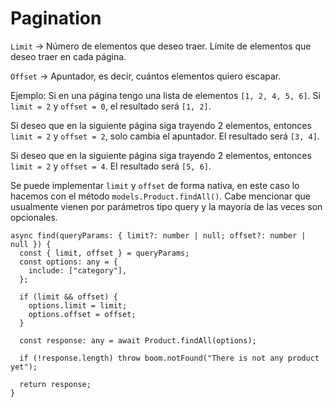 # Pagination

`Limit` → Número de elementos que deseo traer. Límite de elementos que deseo traer en cada página.

`Offset` → Apuntador, es decir, cuántos elementos quiero escapar.

Ejemplo: Si en una página tengo una lista de elementos `[1, 2, 4, 5, 6]`. Si `limit = 2` y `offset = 0`, el resultado será `[1, 2]`.

Si deseo que en la siguiente página siga trayendo 2 elementos, entonces `limit = 2` y `offset = 2`, solo cambia el apuntador. El resultado será `[3, 4]`.

Si deseo que en la siguiente página siga trayendo 2 elementos, entonces `limit = 2` y `offset = 4`. El resultado será `[5, 6]`.

Se puede implementar `limit` y `offset` de forma nativa, en este caso lo hacemos con el método `models.Product.findAll()`. Cabe mencionar que usualmente vienen por parámetros tipo query y la mayoría de las veces son opcionales.

    async find(queryParams: { limit?: number | null; offset?: number | null }) {
      const { limit, offset } = queryParams;
      const options: any = {
        include: ["category"],
      };

      if (limit && offset) {
        options.limit = limit;
        options.offset = offset;
      }

      const response: any = await Product.findAll(options);

      if (!response.length) throw boom.notFound("There is not any product yet");

      return response;
    }

